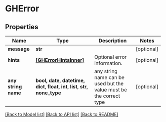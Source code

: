 # GHError


## Properties
Name | Type | Description | Notes
------------ | ------------- | ------------- | -------------
**message** | **str** |  | [optional] 
**hints** | [**[GHErrorHintsInner]**](GHErrorHintsInner.md) | Optional error information. | [optional] 
**any string name** | **bool, date, datetime, dict, float, int, list, str, none_type** | any string name can be used but the value must be the correct type | [optional]

[[Back to Model list]](../README.md#documentation-for-models) [[Back to API list]](../README.md#documentation-for-api-endpoints) [[Back to README]](../README.md)


